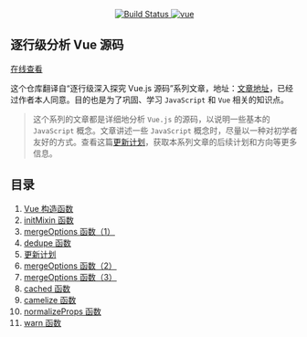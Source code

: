 <p align="center">
  <a href="https://travis-ci.org/ohhoney1/Vue.js-Source-Code-line-by-line" rel="nofollow">
    <img src="https://travis-ci.org/ohhoney1/Vue.js-Source-Code-line-by-line.svg?branch=master" alt="Build Status">
  </a>
  <a href="https://github.com/vuejs/vue">
    <img src="https://img.shields.io/badge/vue-2.5.17-brightgreen.svg" alt="vue">
  </a>
</p>

## 逐行级分析 Vue 源码

[在线查看](https://ohhoney1.github.io/Vue.js-Source-Code-line-by-line/)

这个仓库翻译自“逐行级深入探究 Vue.js 源码”系列文章，地址：[文章地址](https://medium.com/@oneminutejs/a-deep-dive-in-the-vue-js-source-code-0-table-of-contents-170dcc3c8ec)，已经过作者本人同意。目的也是为了巩固、学习 `JavaScript` 和 `Vue` 相关的知识点。

> 这个系列的文章都是详细地分析 `Vue.js` 的源码，以说明一些基本的 `JavaScript` 概念。文章讲述一些 `JavaScript` 概念时，尽量以一种对初学者友好的方式。查看这篇[更新计划](https://github.com/ohhoney1/Vue.js-Source-Code-line-by-line/blob/master/docs/05-update-plan.md)，获取本系列文章的后续计划和方向等更多信息。

## 目录

1. [Vue 构造函数](https://github.com/ohhoney1/Vue.js-Source-Code-line-by-line/blob/master/docs/01-the-vue-object-constructor-function.md)
2. [initMixin 函数](https://github.com/ohhoney1/Vue.js-Source-Code-line-by-line/blob/master/docs/02-the-initMixin-function.md)
3. [mergeOptions 函数（1）](https://github.com/ohhoney1/Vue.js-Source-Code-line-by-line/blob/master/docs/03-the-mergeOptions-function-1.md)
4. [dedupe 函数](https://github.com/ohhoney1/Vue.js-Source-Code-line-by-line/blob/master/docs/04-the-dedupe-function.md)
5. [更新计划](https://github.com/ohhoney1/Vue.js-Source-Code-line-by-line/blob/master/docs/05-update-plan.md)
6. [mergeOptions 函数（2）](https://github.com/ohhoney1/Vue.js-Source-Code-line-by-line/blob/master/docs/06-the-mergeOptions-function-2.md)
7. [mergeOptions 函数（3）](https://github.com/ohhoney1/Vue.js-Source-Code-line-by-line/blob/master/docs/07-the-mergeOptions-function-3.md)
8. [cached 函数](https://github.com/ohhoney1/Vue.js-Source-Code-line-by-line/blob/master/docs/08-the-cached-function.md)
9. [camelize 函数](https://github.com/ohhoney1/Vue.js-Source-Code-line-by-line/blob/master/docs/09-the-camelize-function.md)
10. [normalizeProps 函数](https://github.com/ohhoney1/Vue.js-Source-Code-line-by-line/blob/master/docs/10-the-normalizeProps-function.md)
11. [warn 函数](https://github.com/ohhoney1/Vue.js-Source-Code-line-by-line/blob/master/docs/11-the-warn-function.md)
